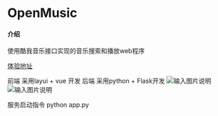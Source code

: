 # OpenMusic

#### 介绍
使用酷我音乐接口实现的音乐搜索和播放web程序

[体验地址](http://music.2hakeji.com/)

前端 采用layui + vue 开发
后端 采用python + Flask开发 
![输入图片说明](https://images.gitee.com/uploads/images/2020/0430/221352_a617f301_2147597.png "在这里输入图片标题")
![输入图片说明](https://images.gitee.com/uploads/images/2020/0430/221422_0b423082_2147597.png "屏幕截图.png")

服务启动指令 python app.py
